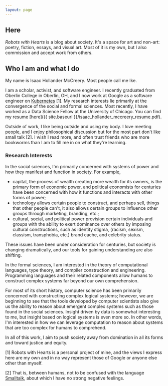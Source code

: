 ```yaml
---
layout: page
---
```


Here
---

*Robots with Hearts* is a blog about society.  It's a space for art and non-art: poetry, fiction, essays, and
visual art.  Most of it is my own, but I also commission and accept work from others.

Who I am and what I do
---

My name is Isaac Hollander McCreery.  Most people call me Ike.

I am a scholar, activist, and software engineer.  I recently graduated from Oberlin College in Oberlin, OH, and I now
work at Google as a software engineer on [Kubernetes](http://kubernetes.io/) [1].  My research interests lie primarily at
the convergence of the social and formal sciences.  Most recently, I have worked as a Data Science Fellow at the
University of Chicago.  You can find my resume [here]({{ site.baseurl }}/isaac_hollander_mccreery_resume.pdf).

Outside of work, I like being outside and using my body.  I love meeting people, and I enjoy philosophical discussion
but for the most part don't like small talk [2].  I wish I read more, and often trust friends who are more bookworms
than I am to fill me in on what they're learning.

### Research Interests

In the social sciences, I'm primarily concerned with systems of power and how they manifest and function in society.
For example,

- capital, the process of wealth creating more wealth for its owners, is the primary form of economic power, and
  political economists for centuries have been concerned with how it functions and interacts with other forms of power;
- technology allows certain people to construct, and perhaps sell, things that other people can't, it also allows
  certain groups to influence other groups through marketing, branding, etc.;
- cultural, social, and political power provision certain individuals and groups with the ability to exert dominance
  over others by imposing cultural constructions, such as identity stigma, (racism, sexism, classism, transphobia, etc.)
  brand cache, and celebrity status.

These issues have been under consideration for centuries, but society is changing dramatically, and our tools for
gaining understanding are also shifting.

In the formal sciences, I am interested in the theory of computational languages, type theory, and compiler construction and
engineering.  Programming languages and their related components allow humans to construct complex systems far beyond
our own comprehension.

For most of its short history, computer science has been primarily concerned with constructing complex logical systems;
however, we are beginning to see that the tools developed by computer scientists also give us the ability to reason
about emergent complex systems such as those found in the social sciences.  Insight driven by data is somewhat
interesting to me, but insight based on logical systems is even more so.  In other words, I'm interested in how we can
leverage computation to reason about systems that are too complex for humans to comprehend.

In all of this work, I aim to push society away from domination in all its forms and toward justice and equity.

[1] Robots with Hearts is a personal project of mine, and the views I express here are my own and in no way represent
those of Google or anyone else other than myself.

[2] That is, between humans, not to be confused with the language [Smalltalk](http://en.wikipedia.org/wiki/Smalltalk),
about which I have no strong negative feelings.
